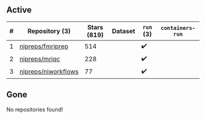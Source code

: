 ## Active
| # | Repository (3) | Stars (819) | Dataset | `run` (3) | `containers-run` |
| --- | --- | --- | --- | --- | --- |
| 1 | [nipreps/fmriprep](https://github.com/nipreps/fmriprep) | 514 |  | :heavy_check_mark: |  |
| 2 | [nipreps/mriqc](https://github.com/nipreps/mriqc) | 228 |  | :heavy_check_mark: |  |
| 3 | [nipreps/niworkflows](https://github.com/nipreps/niworkflows) | 77 |  | :heavy_check_mark: |  |

## Gone
No repositories found!
